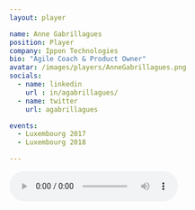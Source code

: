 ```yaml
---
layout: player

name: Anne Gabrillagues
position: Player
company: Ippon Technologies
bio: "Agile Coach & Product Owner"
avatar: /images/players/AnneGabrillagues.png
socials:
  - name: linkedin
    url : in/agabrillagues/
  - name: twitter
    url: agabrillagues

events:
  - Luxembourg 2017
  - Luxembourg 2018

---
```


<audio controls>
  <source src="/files/soundbites/2017-03/170324-AnneGabrillagues.mp3" type="audio/mpeg">
  Your browser does not support the audio tag.
</audio>
